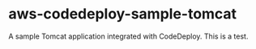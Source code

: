 # aws-codedeploy-sample-tomcat
A sample Tomcat application integrated with CodeDeploy. 
This is a test.
